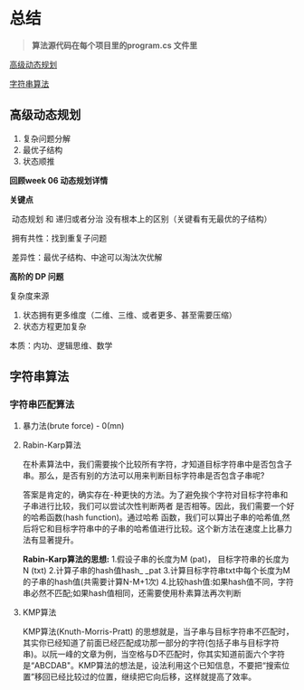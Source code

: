 # 总结

> **算法源代码在每个项目里的program.cs 文件里** 

[高级动态规划](#高级动态规划)

[字符串算法](#字符串算法)

## 高级动态规划

1. 复杂问题分解
2. 最优子结构
3. 状态顺推

**回顾week 06 动态规划详情**

**关键点** 

​	动态规划 和 递归或者分治 没有根本上的区别（关键看有无最优的子结构）  

​	拥有共性：找到重复子问题  

​	差异性：最优子结构、中途可以淘汰次优解 

**高阶的 DP 问题**

复杂度来源 

1. 状态拥有更多维度（二维、三维、或者更多、甚至需要压缩）  
2. 状态方程更加复杂 

本质：内功、逻辑思维、数学

## 字符串算法

### 字符串匹配算法

1. 暴力法(brute force) - 0(mn)

2. Rabin-Karp算法

   在朴素算法中，我们需要挨个比较所有字符，才知道目标字符串中是否包含子串。那么，是否有别的方法可以用来判断目标字符串是否包含子串呢?

   答案是肯定的，确实存在-种更快的方法。为了避免挨个字符对目标字符串和子串进行比较，我们可以尝试次性判断两者 是否相等。因此，我们需要一个好的哈希函数(hash function)。通过哈希 函数，我们可以算出子串的哈希值,然后将它和目标字符串中的子串的哈希值进行比较。这个新方法在速度上比暴力法有显著提升。

   **Rabin-Karp算法的思想:**
   1.假设子串的长度为M (pat)， 目标字符串的长度为N (txt)
   2.计算子串的hash值hash_ _pat
   3.计算目标字符串txt中每个长度为M的子串的hash值(共需要计算N-M+1次)
   4.比较hash值:如果hash值不同，字符串必然不匹配;如果hash值相同，还需要使用朴素算法再次判断

3. KMP算法

   KMP算法(Knuth-Morris-Pratt) 的思想就是，当子串与目标字符串不匹配时，其实你已经知道了前面已经匹配成功那一部分的字符(包括子串与目标字符串)。以阮一峰的文章为例，当空格与D不匹配时，你其实知道前面六个字符是“ABCDAB"。KMP算法的想法是，设法利用这个已知信息，不要把“搜索位置”移回已经比较过的位置，继续把它向后移，这样就提高了效率。